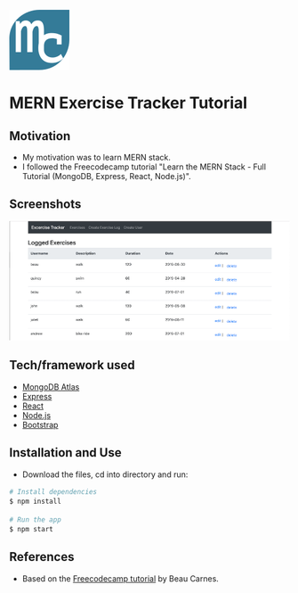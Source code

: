 
![Logo](./src/images/logo.png) 
# MERN Exercise Tracker Tutorial

## Motivation

- My motivation was to learn MERN stack.
- I followed the Freecodecamp tutorial "Learn the MERN Stack - Full Tutorial (MongoDB, Express, React, Node.js)".

## Screenshots

![screenshot](./src/images/screenshot.png)

## Tech/framework used

- [MongoDB Atlas](https://www.mongodb.com/cloud/atlas)
- [Express](https://expressjs.com/)
- [React](https://reactjs.org/)
- [Node.js](https://nodejs.org/en/)
- [Bootstrap](https://getbootstrap.com/)

## Installation and Use

- Download the files, cd into directory and run:
```bash
# Install dependencies
$ npm install

# Run the app
$ npm start
```
## References

- Based on the [Freecodecamp tutorial](https://www.youtube.com/watch?v=7CqJlxBYj-M&t=2416s) by Beau Carnes.

